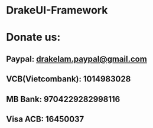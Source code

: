 # DrakeUI-Framework
# Donate us:

## Paypal: drakelam.paypal@gmail.com

## VCB(Vietcombank): 1014983028

## MB Bank: 9704229282998116

## Visa ACB: 16450037
